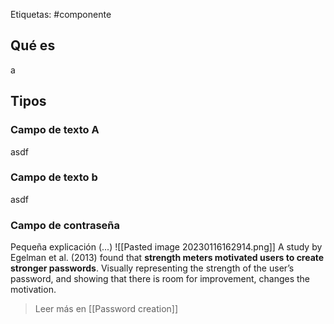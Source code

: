 Etiquetas: #componente 

## Qué es
a

## Tipos
### Campo de texto A
asdf

### Campo de texto b
asdf

### Campo de contraseña
Pequeña explicación (...)
![[Pasted image 20230116162914.png]]
A study by Egelman et al. (2013) found that **strength meters motivated users to create stronger passwords**. Visually representing the strength of the user’s password, and showing that there is room for improvement, changes the motivation.

> Leer más en [[Password creation]]
